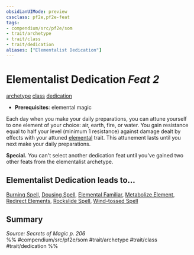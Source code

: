 ```yaml
---
obsidianUIMode: preview
cssclass: pf2e,pf2e-feat
tags:
- compendium/src/pf2e/som
- trait/archetype
- trait/class
- trait/dedication
aliases: ["Elementalist Dedication"]
---
```

# Elementalist Dedication  *Feat 2*  
[archetype](../../Rules/traits/archetype.md)  [class](../../Rules/traits/class-som.md)  [dedication](../../Rules/traits/dedication.md)  

- **Prerequisites**: elemental magic

Each day when you make your daily preparations, you can attune yourself to one element of your choice: air, earth, fire, or water. You gain resistance equal to half your level (minimum 1 resistance) against damage dealt by effects with your attuned [elemental](../../Rules/traits/elemental.md) trait. This attunement lasts until you next make your daily preparations.

**Special.** You can't select another dedication feat until you've gained two other feats from the elementalist archetype.

## Elementalist Dedication leads to...

[Burning Spell](burning-spell-som.md), [Dousing Spell](dousing-spell-som.md), [Elemental Familiar](elemental-familiar-som.md), [Metabolize Element](metabolize-element-som.md), [Redirect Elements](redirect-elements-som.md), [Rockslide Spell](rockslide-spell-som.md), [Wind-tossed Spell](wind-tossed-spell-som.md)

## Summary

*Source: Secrets of Magic p. 206*  
%% #compendium/src/pf2e/som #trait/archetype #trait/class #trait/dedication %%